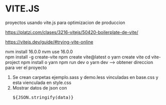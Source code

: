 # VITE.JS

proyectos usando vite.js para optimizacion de produccion

https://platzi.com/clases/3216-vitejs/50420-boilerplate-de-vite/

https://vitejs.dev/guide/#trying-vite-online

nvm install 16.0.0
nvm use 16.0.0  
npm install -g create-vite
npm create vite@latest o yarn create vite
cd vite-project
npm install o yarn
npm run dev o yarn dev --> obtener direccion para ver el proyecto

1. Se crean carpetas ejemplo.sass y demo.less vinculadas en base.css y esta vienculada en style.css
2. Mostrar datos de json con <pre>${JSON.stringify(data)}</pre>
